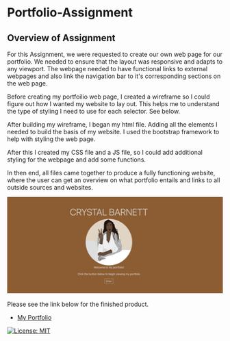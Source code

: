 # Portfolio-Assignment

## Overview of Assignment

For this Assignment, we were requested to create our own web page for our portfolio. We needed to ensure that the layout was responsive and adapts to any viewport. The webpage needed to have functional links to external webpages and also link the navigation bar to it's corresponding sections on the web page.

Before creating my portfoilio web page, I created a wireframe so I could figure out how I wanted my website to lay out. This helps me to understand the type of styling I need to use for each selector. See below.

After building my wireframe, I began my html file. Adding all the elements I needed to build the basis of my website. I used the bootstrap framework to help with styling the web page.

After this I created my CSS file and a JS file, so I could add additional styling for the webpage and add some functions.

In then end, all files came together to produce a fully functioning website, where the user can get an overview on what portfolio entails and links to all outside sources and websites.

![website](/Assets/images/myPortfolio.png)

Please see the link below for the finished product.

* [My Portfolio](https://crystal-g-b.github.io/Portfolio-Assignment/)

[![License: MIT](https://img.shields.io/badge/License-MIT-yellow.svg)](https://opensource.org/licenses/MIT)
